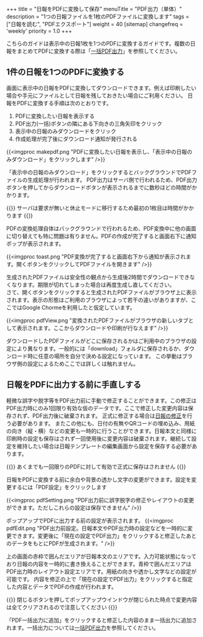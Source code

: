 +++
title = "日報をPDFに変換して保存"
menuTitle = "PDF出力（単体）"
description = "1つの日報ファイルを1枚のPDFファイルに変換します"
tags = ["日報を読む", "PDFエクスポート"]
weight = 40
[sitemap]
  changefreq = 'weekly'
  priority = 1.0
+++

こちらのガイドは表示中の日報1枚を1つのPDFに変換するガイドです。複数の日報をまとめてPDFに変換する際は「[一括PDF出力](/report/totalling/pdf/)」を参照してください。

## 1件の日報を1つのPDFに変換する

画面に表示中の日報をPDFに変換してダウンロードできます。例えば印刷したい場合や手元にファイルとして日報を残しておきたい場合にご利用ください。
日報をPDFに変換する手順は次のとおりです。

1. PDFに変換したい日報を表示する
1. PDF出力(一括)ボタンの隣にある下向きの三角矢印をクリック
1. 表示中の日報のみダウンロードをクリック
1. 作成処理が完了後にダウンロード通知が発行される

{{<imgproc makepdf.png "PDFに変換したい日報を表示し、「表示中の日報のみダウンロード」をクリックします" />}}

「表示中の日報のみダウンロード」をクリックするとバックグラウンドでPDFファイルの生成処理が行われます。
PDF出力はサーバ側で行われるため、PDF出力ボタンを押してからダウンロードボタンが表示されるまでに数秒ほどの時間がかかります。

{{<alice pos="right" icon="ok">}}
サーバは要求が無いと休止モードに移行するため最初の1枚目は時間がかかります
{{</alice>}}

PDFの変換処理自体はバックグラウンドで行われるため、PDF変換中に他の画面に切り替えても特に問題は有りません。PDFの作成が完了すると画面右下に通知ポップが表示されます。

{{<imgproc toast.png "PDF変換が完了すると画面右下から通知が表示されます。開くボタンをクリックしてPDFファイルを開きます" />}}

生成されたPDFファイルは安全性の観点から生成後2時間でダウンロードできなくなります。期限が切れてしまった場合は再度生成し直してください。  
さて、開くボタンをクリックすると生成されたPDFファイルがブラウザ上に表示されます。表示の形態はご利用のブラウザによって若干の違いがありますが、ここではGoogle Chormeを利用したと仮定しています。

{{<imgproc pdfView.png "変換されたPDFファイルがブラウザの新しいタブとして表示されます。ここからダウンロードや印刷が行なえます" />}}

ダウンロードしたPDFファイルがどこに保存されるかはご利用中のブラウザの設定により異なります。一般的には「download」フォルダに保存されるか、ダウンロード時に任意の場所を自分で決める設定になっています。
この挙動はブラウザ側の設定によるためここでは詳しくは触れません。

## 日報をPDFに出力する前に手直しする

軽微な誤字や脱字等をPDF出力前に手動で修正することができます。この修正はPDF出力時にのみ1回限り有効な仮のデータです。ここで修正した変更内容は保存されず、PDF出力後に破棄されます。
正式に修正する場合は[日報の修正](/report/write/rewrite/)を行う必要があります。
またこの他にも、日付の有無やQRコードの埋め込み、用紙の向き（縦・横）などの変更も一時的に行うことができます。日報本文と同様に印刷時の設定も保存はされず一回使用後に変更内容は破棄されます。継続して設定を維持したい場合は日報テンプレートの編集画面から設定を保存する必要があります。

{{<alice pos="right" icon="here">}}
あくまでも一回限りのPDFに対して有効で正式に保存はされません
{{</alice>}}

日報をPDFに変換する前に余白や背景の透かし文字の変更ができます。設定を変更するには「PDF設定」をクリックします

{{<imgproc pdfSetting.png "PDF出力前に誤字脱字の修正やレイアウトの変更ができます。ただしこれらの設定は保存できません" />}}

ポップアップでPDFに出力する前の設定が表示されます。
{{<imgproc pdfEdit.png "PDF出力前設定。日報本文やPDF出力時の設定などを一時的に変更できます。変更後に「現在の設定でPDF出力」をクリックすると修正したあとのデータをもとにPDFが生成されます。" />}}

上の画面の赤枠で囲んだエリアが日報本文のエリアです。入力可能状態になっており日報の内容を一時的に書き換えることができます。青枠で囲んだエリアはPDF出力時のレイアウト設定エリアです。用紙の向きや透かし文字などの設定が可能です。
内容を修正の上で「現在の設定でPDF出力」をクリックすると指定した内容とデータでPDFの作成が行われます。

{{<alice pos="right" icon="here">}}
閉じるボタンを押してポップアップウインドウが閉じられた時点で変更内容は全てクリアされるので注意してください
{{</alice>}}

「PDF一括出力に追加」をクリックすると修正した内容のまま一括出力に追加されます。一括出力については[一括PDF出力](/report/totalling/pdf/)を参照してください。
